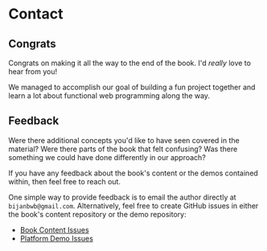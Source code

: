 # Contact

## Congrats

Congrats on making it all the way to the end of the book. I'd _really_ love to
hear from you!

We managed to accomplish our goal of building a fun project together and learn
a lot about functional web programming along the way.

## Feedback

Were there additional concepts you'd like to have seen covered in the material?
Were there parts of the book that felt confusing? Was there something we could
have done differently in our approach?

If you have any feedback about the book's content or the demos contained
within, then feel free to reach out.

One simple way to provide feedback is to email the author directly at
`bijanbwb@gmail.com`. Alternatively, feel free to create GitHub issues in
either the book's content repository or the demo repository:

- [Book Content Issues](https://github.com/elixir-elm-tutorial/elixir-elm-tutorial-book/issues)
- [Platform Demo Issues](https://github.com/elixir-elm-tutorial/platform/issues)
